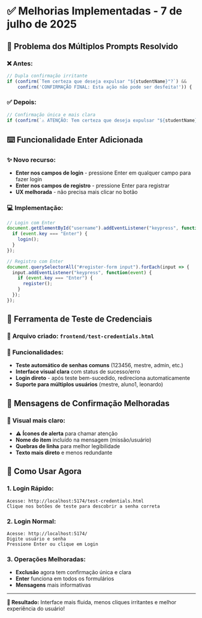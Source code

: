 # ✅ Melhorias Implementadas - 7 de julho de 2025

## 🚫 Problema dos Múltiplos Prompts Resolvido

### ❌ **Antes:**
```javascript
// Dupla confirmação irritante
if (confirm(`Tem certeza que deseja expulsar "${studentName}"?`) &&
    confirm('CONFIRMAÇÃO FINAL: Esta ação não pode ser desfeita!')) {
```

### ✅ **Depois:**
```javascript
// Confirmação única e mais clara
if (confirm(`⚠️ ATENÇÃO: Tem certeza que deseja expulsar "${studentName}"?\n\nEsta ação não pode ser desfeita!`)) {
```

## ⌨️ Funcionalidade Enter Adicionada

### ✨ **Novo recurso:**
- **Enter nos campos de login** - pressione Enter em qualquer campo para fazer login
- **Enter nos campos de registro** - pressione Enter para registrar
- **UX melhorada** - não precisa mais clicar no botão

### 💻 **Implementação:**
```javascript
// Login com Enter
document.getElementById("username").addEventListener("keypress", function(event) {
  if (event.key === "Enter") {
    login();
  }
});

// Registro com Enter
document.querySelectorAll("#register-form input").forEach(input => {
  input.addEventListener("keypress", function(event) {
    if (event.key === "Enter") {
      register();
    }
  });
});
```

## 🧪 Ferramenta de Teste de Credenciais

### 📁 **Arquivo criado:** `frontend/test-credentials.html`

### 🎯 **Funcionalidades:**
- **Teste automático de senhas comuns** (123456, mestre, admin, etc.)
- **Interface visual clara** com status de sucesso/erro
- **Login direto** - após teste bem-sucedido, redireciona automaticamente
- **Suporte para múltiplos usuários** (mestre, aluno1, leonardo)

## 🔧 Mensagens de Confirmação Melhoradas

### 🎨 **Visual mais claro:**
- ⚠️ **Ícones de alerta** para chamar atenção
- **Nome do item** incluído na mensagem (missão/usuário)
- **Quebras de linha** para melhor legibilidade
- **Texto mais direto** e menos redundante

## 🚀 Como Usar Agora

### 1. **Login Rápido:**
```
Acesse: http://localhost:5174/test-credentials.html
Clique nos botões de teste para descobrir a senha correta
```

### 2. **Login Normal:**
```
Acesse: http://localhost:5174/
Digite usuário e senha
Pressione Enter ou clique em Login
```

### 3. **Operações Melhoradas:**
- **Exclusão** agora tem confirmação única e clara
- **Enter** funciona em todos os formulários
- **Mensagens** mais informativas

---

**🎉 Resultado:** Interface mais fluida, menos cliques irritantes e melhor experiência do usuário!
